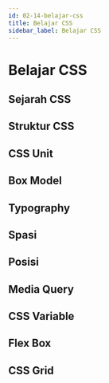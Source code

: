 ```yaml
---
id: 02-14-belajar-css
title: Belajar CSS
sidebar_label: Belajar CSS
---
```


# Belajar CSS

## Sejarah CSS

## Struktur CSS

## CSS Unit

## Box Model

## Typography

## Spasi

## Posisi

## Media Query

## CSS Variable

## Flex Box

## CSS Grid
